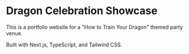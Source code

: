 # Dragon Celebration Showcase

This is a portfolio website for a "How to Train Your Dragon" themed party venue.

Built with Next.js, TypeScript, and Tailwind CSS.
